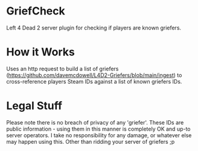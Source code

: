 # GriefCheck
 Left 4 Dead 2 server plugin for checking if players are known griefers.

# How it Works
Uses an http request to build a list of griefers (https://github.com/davemcdowell/L4D2-Griefers/blob/main/ingest) to cross-reference players Steam IDs against a list of known griefers IDs.

# Legal Stuff
Please note there is no breach of privacy of any 'griefer'. These IDs are public information - using them in this manner is completely OK and up-to server operators.
I take no responsibility for any damage, or whatever else may happen using this. Other than ridding your server of griefers ;p